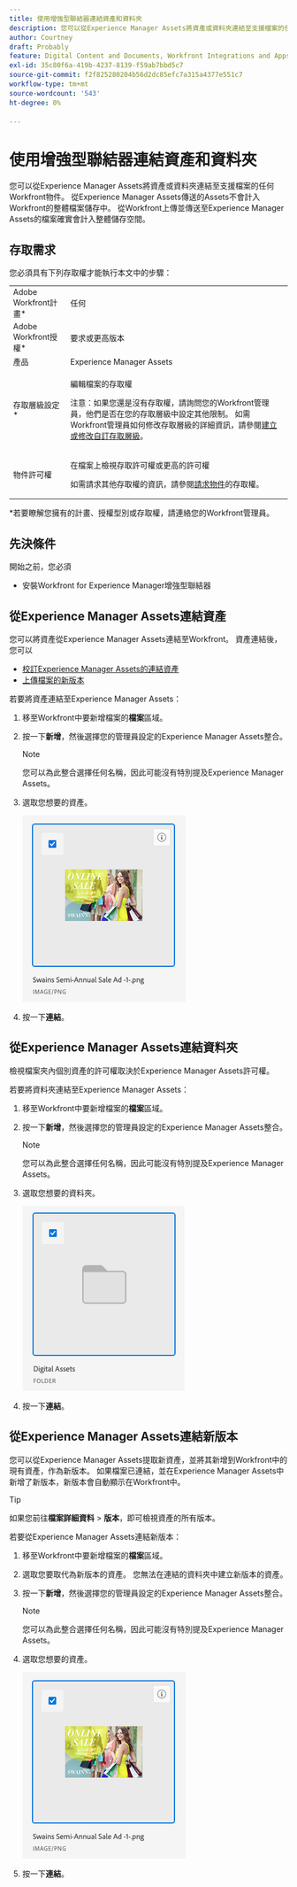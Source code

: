 ```yaml
---
title: 使用增強型聯結器連結資產和資料夾
description: 您可以從Experience Manager Assets將資產或資料夾連結至支援檔案的任何Workfront物件。
author: Courtney
draft: Probably
feature: Digital Content and Documents, Workfront Integrations and Apps
exl-id: 35c80f6a-419b-4237-8139-f59ab7bbd5c7
source-git-commit: f2f825280204b56d2dc85efc7a315a4377e551c7
workflow-type: tm+mt
source-wordcount: '543'
ht-degree: 0%

---
```


# 使用增強型聯結器連結資產和資料夾

您可以從Experience Manager Assets將資產或資料夾連結至支援檔案的任何Workfront物件。 從Experience Manager Assets傳送的Assets不會計入Workfront的整體檔案儲存中。 從Workfront上傳並傳送至Experience Manager Assets的檔案確實會計入整體儲存空間。

## 存取需求

您必須具有下列存取權才能執行本文中的步驟：

<table style="table-layout:auto"> 
 <col> 
 <col> 
 <tbody> 
  <tr> 
   <td role="rowheader">Adobe Workfront計畫*</td> 
   <td> <p>任何</p> </td> 
  </tr> 
  <tr> 
   <td role="rowheader">Adobe Workfront授權*</td> 
   <td> <p>要求或更高版本</p> </td> 
  </tr> 
  <tr> 
   <td role="rowheader">產品</td> 
   <td>Experience Manager Assets </td> 
  </tr> 
  <tr> 
   <td role="rowheader">存取層級設定*</td> 
   <td> <p>編輯檔案的存取權</p> <p>注意：如果您還是沒有存取權，請詢問您的Workfront管理員，他們是否在您的存取層級中設定其他限制。 如需Workfront管理員如何修改存取層級的詳細資訊，請參閱<a href="../../../administration-and-setup/add-users/configure-and-grant-access/create-modify-access-levels.md" class="MCXref xref">建立或修改自訂存取層級</a>。</p> </td> 
  </tr> 
  <tr> 
   <td role="rowheader">物件許可權</td> 
   <td> <p>在檔案上檢視存取許可權或更高的許可權</p> <p>如需請求其他存取權的資訊，請參閱<a href="../../../workfront-basics/grant-and-request-access-to-objects/request-access.md" class="MCXref xref">請求物件</a>的存取權。</p> </td> 
  </tr> 
 </tbody> 
</table>

&#42;若要瞭解您擁有的計畫、授權型別或存取權，請連絡您的Workfront管理員。

## 先決條件

開始之前，您必須

* 安裝Workfront for Experience Manager增強型聯結器

## 從Experience Manager Assets連結資產

您可以將資產從Experience Manager Assets連結至Workfront。 資產連結後，您可以

* [校訂Experience Manager Assets的連結資產](../../../documents/workfront-and-experience-manager-integrations/workfront-for-experience-manager-enhanced-connector/enhanced-connector-proof-asset.md)
* [上傳檔案的新版本](../../../documents/managing-documents/upload-new-document-version.md)

若要將資產連結至Experience Manager Assets：

1. 移至Workfront中要新增檔案的&#x200B;**檔案**&#x200B;區域。
1. 按一下&#x200B;**新增**，然後選擇您的管理員設定的Experience Manager Assets整合。

   >[!NOTE]
   >
   >您可以為此整合選擇任何名稱，因此可能沒有特別提及Experience Manager Assets。

1. 選取您想要的資產。

   ![](assets/select-an-asset.png)

1. 按一下&#x200B;**連結**。

## 從Experience Manager Assets連結資料夾

檢視檔案夾內個別資產的許可權取決於Experience Manager Assets許可權。

若要將資料夾連結至Experience Manager Assets：

1. 移至Workfront中要新增檔案的&#x200B;**檔案**&#x200B;區域。
1. 按一下&#x200B;**新增**，然後選擇您的管理員設定的Experience Manager Assets整合。

   >[!NOTE]
   >
   >您可以為此整合選擇任何名稱，因此可能沒有特別提及Experience Manager Assets。

1. 選取您想要的資料夾。

   ![](assets/select-a-folder.png)

1. 按一下&#x200B;**連結**。

## 從Experience Manager Assets連結新版本

您可以從Experience Manager Assets提取新資產，並將其新增到Workfront中的現有資產，作為新版本。 如果檔案已連結，並在Experience Manager Assets中新增了新版本，新版本會自動顯示在Workfront中。

>[!TIP]
>
>如果您前往&#x200B;**檔案詳細資料** > **版本**，即可檢視資產的所有版本。

若要從Experience Manager Assets連結新版本：

1. 移至Workfront中要新增檔案的&#x200B;**檔案**&#x200B;區域。
1. 選取您要取代為新版本的資產。 您無法在連結的資料夾中建立新版本的資產。
1. 按一下&#x200B;**新增**，然後選擇您的管理員設定的Experience Manager Assets整合。

   >[!NOTE]
   >
   >您可以為此整合選擇任何名稱，因此可能沒有特別提及Experience Manager Assets。

1. 選取您想要的資產。

   ![](assets/select-an-asset.png)

1. 按一下&#x200B;**連結**。
